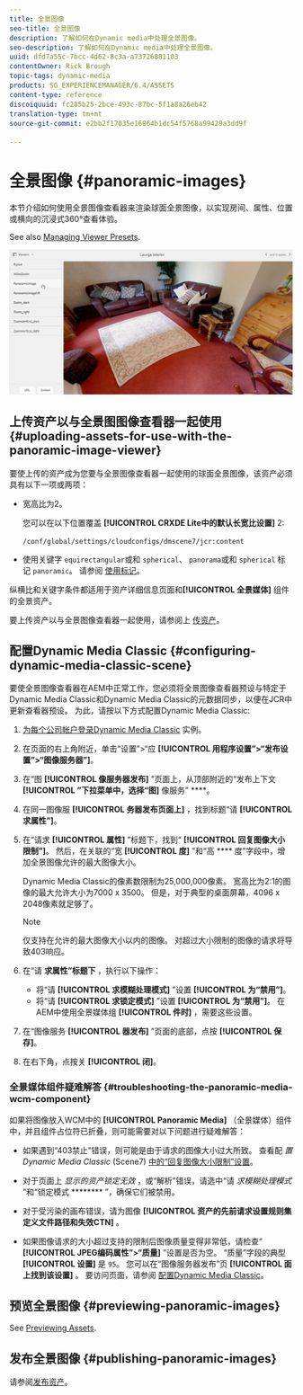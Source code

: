 ```yaml
---
title: 全景图像
seo-title: 全景图像
description: 了解如何在Dynamic media中处理全景图像。
seo-description: 了解如何在Dynamic media中处理全景图像。
uuid: dfd7a55c-7bcc-4d62-8c3a-a73726881103
contentOwner: Rick Brough
topic-tags: dynamic-media
products: SG_EXPERIENCEMANAGER/6.4/ASSETS
content-type: reference
discoiquuid: fc285b25-2bce-493c-87bc-5f1a8a26eb42
translation-type: tm+mt
source-git-commit: e2bb2f17035e16864b1dc54f5768a99429a3dd9f

---
```



# 全景图像 {#panoramic-images}

本节介绍如何使用全景图像查看器来渲染球面全景图像，以实现房间、属性、位置或横向的沉浸式360°查看体验。

See also [Managing Viewer Presets](managing-viewer-presets.md).

![panoramic-image2](assets/panoramic-image2.png)

## 上传资产以与全景图图像查看器一起使用 {#uploading-assets-for-use-with-the-panoramic-image-viewer}

要使上传的资产成为您要与全景图像查看器一起使用的球面全景图像，该资产必须具有以下一项或两项：

* 宽高比为2。

   您可以在以下位置覆盖 **[!UICONTROL CRXDE Lite中的默认长宽比设置]** 2:

   `/conf/global/settings/cloudconfigs/dmscene7/jcr:content`

* 使用关键字 `equirectangular`或和 `spherical`、 `panorama`或和 `spherical` 标记 `panoramic`。 请参阅 [使用标记](/help/sites-authoring/tags.md)。

纵横比和关键字条件都适用于资产详细信息页面和&#x200B;**[!UICONTROL 全景媒体]** 组件的全景资产。

要上传资产以与全景图像查看器一起使用，请参阅上 [传资产](managing-assets-touch-ui.md#uploading-assets)。

## 配置Dynamic Media Classic {#configuring-dynamic-media-classic-scene}

要使全景图像查看器在AEM中正常工作，您必须将全景图像查看器预设与特定于Dynamic Media Classic和Dynamic Media Classic的元数据同步，以便在JCR中更新查看器预设。 为此，请按以下方式配置Dynamic Media Classic:

1. [为每个公司帐户登录Dynamic Media Classic](https://www.adobe.com/marketing-cloud/experience-manager/scene7-login.html) 实例。

1. 在页面的右上角附近，单击“设置”>“应 **[!UICONTROL 用程序设置”>“发布设置”>“图像服务器”]**。
1. 在“图 **[!UICONTROL 像服务器发布]** ”页面上，从顶部附近的“发布上下文 **[!UICONTROL ”下拉菜单中，选择“图]** 像服务” ****。

1. 在同一图像服 **[!UICONTROL 务器发布页面上]** ，找到标题“请 **[!UICONTROL 求属性”]**。
1. 在“请求 **[!UICONTROL 属性]** ”标题下，找到“ **[!UICONTROL 回复图像大小限制”]**。 然后，在关联的“宽 **[!UICONTROL 度]** ”和“高 **** 度”字段中，增加全景图像允许的最大图像大小。

   Dynamic Media Classic的像素数限制为25,000,000像素。 宽高比为2:1的图像的最大允许大小为7000 x 3500。 但是，对于典型的桌面屏幕，4096 x 2048像素就足够了。

   >[!NOTE]
   >
   >仅支持在允许的最大图像大小以内的图像。 对超过大小限制的图像的请求将导致403响应。

1. 在“请 **求属性”标题下** ，执行以下操作：

   * 将“请 **[!UICONTROL 求模糊处理模式]** ”设置 **[!UICONTROL 为“禁用”]**。
   * 将“请 **[!UICONTROL 求锁定模式]** ”设置 **[!UICONTROL 为“禁用”]**。
   在AEM中使用全景媒体组 **[!UICONTROL 件时]** ，需要这些设置。

1. 在“图像服务 **[!UICONTROL 器发布]** ”页面的底部，点按 **[!UICONTROL 保存]**。

1. 在右下角，点按关 **[!UICONTROL 闭]**。

### 全景媒体组件疑难解答 {#troubleshooting-the-panoramic-media-wcm-component}

如果将图像放入WCM中的 **[!UICONTROL Panoramic Media]** （全景媒体）组件中，并且组件占位符已折叠，则可能需要对以下问题进行疑难解答：

* 如果遇到“403禁止”错误，则可能是由于请求的图像大小过大所致。 查看配 *置Dynamic Media Classic* (Scene7) [中的“回复图像大小限制”设置](#configuring-dynamic-media-classic-scene)。

* 对于页面上 *显示的资产锁定无效* ，或“解析”错误，请选中“请 *求模糊处理模式* ”和“锁定模式 ******** ”，确保它们被禁用。
* 对于受污染的画布错误，请为图像 **[!UICONTROL 资产的先前请求设置规则集定义文件路径和失效CTN]** 。
* 如果图像请求的大小超过支持的限制后图像质量变得非常低，请检查“ **[!UICONTROL JPEG编码属性”>“质量]** ”设置是否为空。 “质量”字段的典型 **[!UICONTROL 设置]** 是 `95`。 您可以在“图像服务器发布”页 **[!UICONTROL 面上找到该设置]** 。 要访问页面，请参阅 [配置Dynamic Media Classic](#configuring-dynamic-media-classic-scene)。

## 预览全景图像 {#previewing-panoramic-images}

See [Previewing Assets](previewing-assets.md).

## 发布全景图像 {#publishing-panoramic-images}

请参阅[发布资产](publishing-dynamicmedia-assets.md)。
